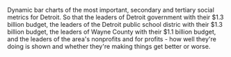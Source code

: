 Dynamic bar charts of the most important, secondary and tertiary social metrics for Detroit.  So that the leaders of Detroit government with their $1.3 billion budget, the leaders of the Detroit public school distric with their $1.3 billion budget, the leaders of Wayne County with their $1.1 billion budget, and the leaders of the area's 
nonprofits and for profits - how well they're doing is shown and whether they're making things get better or worse.
